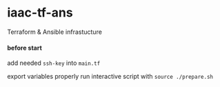 # iaac-tf-ans
Terraform &amp; Ansible infrastucture


#### before start
add needed `ssh-key` into `main.tf`

export variables properly run interactive script with
`source ./prepare.sh`

